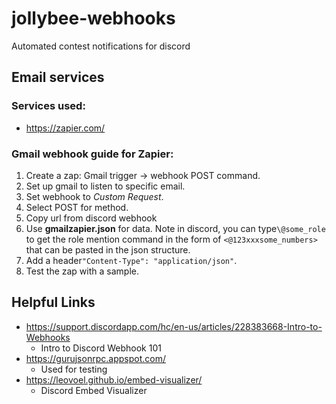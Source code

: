 # jollybee-webhooks

Automated contest notifications for discord

## Email services

### Services used:

- https://zapier.com/

### Gmail webhook guide for Zapier:

1. Create a zap: Gmail trigger -> webhook POST command.
2. Set up gmail to listen to specific email.
3. Set webhook to *Custom Request*.
4. Select POST for method.
5. Copy url from discord webhook
6. Use **gmailzapier.json** for data. Note in discord, you can type`\@some_role` to get the role mention command in the form of `<@123xxxsome_numbers>` that can be pasted in the json structure.
7. Add a header`"Content-Type": "application/json"`.
8. Test the zap with a sample.

## Helpful Links

- https://support.discordapp.com/hc/en-us/articles/228383668-Intro-to-Webhooks
  - Intro to Discord Webhook 101
- https://gurujsonrpc.appspot.com/
  - Used for testing
- https://leovoel.github.io/embed-visualizer/
  - Discord Embed Visualizer
